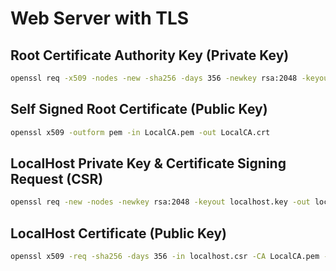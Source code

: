 # Web Server with TLS
## Root Certificate Authority Key (Private Key)
```sh
openssl req -x509 -nodes -new -sha256 -days 356 -newkey rsa:2048 -keyout LocalCA.key -out LocalCA.pem -subj "/C=US/CN=Local-Root-CA"
```

## Self Signed Root Certificate (Public Key)
```sh
openssl x509 -outform pem -in LocalCA.pem -out LocalCA.crt
```

## LocalHost Private Key & Certificate Signing Request (CSR)
```sh
openssl req -new -nodes -newkey rsa:2048 -keyout localhost.key -out localhost.csr -subj "/C=US/ST=Texas/L=Dallas/O=Local-Host/CN=localhost.local"
```

## LocalHost Certificate (Public Key)
```sh
openssl x509 -req -sha256 -days 356 -in localhost.csr -CA LocalCA.pem -CAkey LocalCA.key -CAcreateserial -extfile domains.conf -out localhost.crt
```